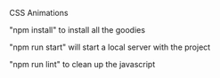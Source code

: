 CSS Animations

"npm install" to install all the goodies

"npm run start" will start a local server with the project

"npm run lint" to clean up the javascript